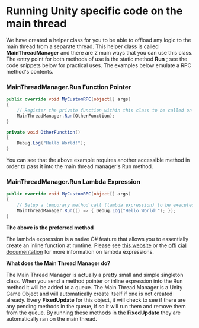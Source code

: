 # Running Unity specific code on the main thread

We have created a helper class for you to be able to offload any logic to the main thread from a separate thread. This helper class is called **MainThreadManager** and there are 2 main ways that you can use this class. The entry point for both methods of use is the static method **Run** ; see the code snippets below for practical uses. The examples below emulate a RPC method's contents.

### MainThreadManager.Run Function Pointer
```csharp
public override void MyCustomRPC(object[] args)
{
	// Register the private function within this class to be called on the main thread
	MainThreadManager.Run(OtherFunction);
}

private void OtherFunction()
{
	Debug.Log("Hello World!");
}
```

You can see that the above example requires another accessible method in order to pass it into the main thread manager's Run method.

### MainThreadManager.Run Lambda Expression
```csharp
public override void MyCustomRPC(object[] args)
{
	// Setup a temporary method call (lambda expression) to be executed on the main thread
	MainThreadManager.Run(() => { Debug.Log("Hello World!"); });
}
```

**The above is the preferred**  **method**

The lambda expression is a native C# feature that allows you to essentially create an inline function at runtime. Please see [this website](http://www.dotnetperls.com/lambda) or the [offi](https://msdn.microsoft.com/en-us/library/bb397687.aspx) [cial documentation](https://msdn.microsoft.com/en-us/library/bb397687.aspx) for more information on lambda expressions.

**What does the Main Thread Manager do?**

The Main Thread Manager is actually a pretty small and simple singleton class. When you send a method pointer or inline expression into the Run method it will be added to a queue. The Main Thread Manager is a Unity Game Object and will automatically create itself if one is not created already. Every **FixedUpdate** for this object, it will check to see if there are any pending methods in the queue, if so it will run them and remove them from the queue. By running these methods in the **FixedUpdate** they are automatically ran on the main thread.
